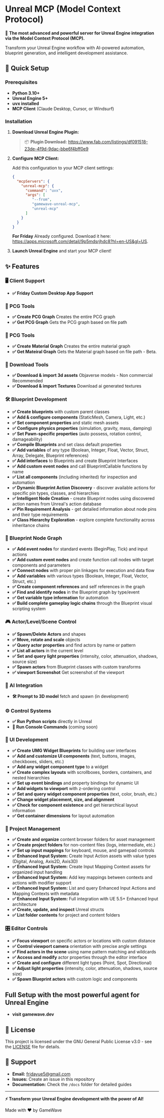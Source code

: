 # Unreal MCP (Model Context Protocol)

🚀 **The most advanced and powerful server for Unreal Engine integration via the Model Context Protocol (MCP).**

Transform your Unreal Engine workflow with AI-powered automation, blueprint generation, and intelligent development assistance.

## 🎯 Quick Setup

### Prerequisites
- **Python 3.10+** 
- **Unreal Engine 5+** 
- **uvx installed**
- **MCP Client** (Claude Desktop, Cursor, or Windsurf)

### Installation

1. **Download Unreal Engine Plugin:**
   > 📦 **Plugin Download:** https://www.fab.com/listings/df091518-23de-4f9d-9dac-bbe6f4bff0e9

2. **Configure MCP Client:**
   
   Add this configuration to your MCP client settings:
   
   ```json
   {
     "mcpServers": {
       "unreal-mcp": {
         "command": "uvx",
         "args": [
            "--from",
            "gamewave-unreal-mcp",
            "unreal-mcp"
         ]
       }
     }
   }
   ```

   **For Friday** Already configured. Download it here: https://apps.microsoft.com/detail/9p5mdsrjhdc8?hl=en-US&gl=US.


4. **Launch Unreal Engine** and start your MCP client!

## ✨ Features

### 🖥️ Client Support
- **✅ Friday Custom Desktop App Support**

### 🤖 PCG Tools
- **✅ Create PCG Graph** Creates the entire PCG graph
- **✅ Get PCG Graph** Gets the PCG graph based on file path

### 🤖 PCG Tools
- **✅ Create Material Graph** Creates the entire material graph
- **✅ Get Mateiral Graph** Gets the Material graph based on file path - Beta.

### 🎨 Download Tools
- **✅ Download & import 3d assets** Objaverse models - Non commercial Recommended
- **✅ Download & import Textures** Download ai generated textures 

### 🛠️ Blueprint Development
- **✅ Create blueprints** with custom parent classes
- **✅ Add & configure components** (StaticMesh, Camera, Light, etc.)
- **✅ Set component properties** and static mesh assets
- **✅ Configure physics properties** (simulation, gravity, mass, damping)
- **✅ Set Pawn-specific properties** (auto possess, rotation control, damageability)
- **✅ Compile Blueprints** and set class default properties
- **✅ Add variables** of any type (Boolean, Integer, Float, Vector, Struct, Array, Delegate, Blueprint references)
- **✅ Add interfaces** to Blueprints and create Blueprint Interfaces
- **✅ Add custom event nodes** and call BlueprintCallable functions by name
- **✅ List all components** (including inherited) for inspection and automation
- **✅ Dynamic Blueprint Action Discovery** - discover available actions for specific pin types, classes, and hierarchies
- **✅ Intelligent Node Creation** - create Blueprint nodes using discovered action names from Unreal's action database
- **✅ Pin Requirement Analysis** - get detailed information about node pins and their type requirements
- **✅ Class Hierarchy Exploration** - explore complete functionality across inheritance chains

### 🔗 Blueprint Node Graph
- **✅ Add event nodes** for standard events (BeginPlay, Tick) and input actions
- **✅ Add custom event nodes** and create function call nodes with target components and parameters
- **✅ Connect nodes** with proper pin linkages for execution and data flow
- **✅ Add variables** with various types (Boolean, Integer, Float, Vector, Struct, etc.)
- **✅ Create component references** and self references in the graph
- **✅ Find and identify nodes** in the Blueprint graph by type/event
- **✅ Get variable type information** for automation
- **✅ Build complete gameplay logic chains** through the Blueprint visual scripting system

### 🎮 Actor/Level/Scene Control
- **✅ Spawn/Delete Actors** and shapes
- **✅ Move, rotate and scale** objects
- **✅ Query actor properties** and find actors by name or pattern
- **✅ List all actors** in the current level
- **✅ Set and query light properties** (intensity, color, attenuation, shadows, source size)
- **✅ Spawn actors** from Blueprint classes with custom transforms
- **✅ viewport Screenshot** Get screenshot of the viewport 

### 🤖 AI Integration
- **🛠️ Prompt to 3D model** fetch and spawn (in development)

### ⚙️ Control Systems
- **✅ Run Python scripts** directly in Unreal
- **🚧 Run Console Commands** (coming soon)

### 🎨 UI Development
- **✅ Create UMG Widget Blueprints** for building user interfaces
- **✅ Add and customize UI components** (text, buttons, images, checkboxes, sliders, etc.)
- **✅ Add any widget component type** to a widget
- **✅ Create complex layouts** with scrollboxes, borders, containers, and nested hierarchies
- **✅ Set up event bindings** and property bindings for dynamic UI
- **✅ Add widgets to viewport** with z-ordering control
- **✅ Set and query widget component properties** (text, color, brush, etc.)
- **✅ Change widget placement, size, and alignment**
- **✅ Check for component existence** and get hierarchical layout information
- **✅ Get container dimensions** for layout automation

### 📁 Project Management
- **✅ Create and organize** content browser folders for asset management
- **✅ Create project folders** for non-content files (logs, intermediate, etc.)
- **✅ Set up input mappings** for keyboard, mouse, and gamepad controls
- **✅ Enhanced Input System:** Create Input Action assets with value types (Digital, Analog, Axis2D, Axis3D)
- **✅ Enhanced Input System:** Create Input Mapping Context assets for organized input handling
- **✅ Enhanced Input System:** Add key mappings between contexts and actions with modifier support
- **✅ Enhanced Input System:** List and query Enhanced Input Actions and Mapping Contexts with metadata
- **✅ Enhanced Input System:** Full integration with UE 5.5+ Enhanced Input architecture
- **✅ Create, update, and inspect** Unreal structs
- **✅ List folder contents** for project and content folders

### 🎛️ Editor Controls
- **✅ Focus viewport** on specific actors or locations with custom distance
- **✅ Control viewport camera** orientation with precise angle settings
- **✅ Find actors in the scene** using name pattern matching and wildcards
- **✅ Access and modify** actor properties through the editor interface
- **✅ Create and configure** different light types (Point, Spot, Directional)
- **✅ Adjust light properties** (intensity, color, attenuation, shadows, source size)
- **✅ Spawn Blueprint actors** with custom logic and components

## Full Setup with the most powerful agent for Unreal Engine

- **visit gamewave.dev** 

## 📝 License

This project is licensed under the GNU General Public License v3.0 - see the [LICENSE](LICENSE) file for details.

## 🤝 Support

- **Email:** fridayue5@gmail.com
- **Issues:** Create an issue in this repository
- **Documentation:** Check the `/docs` folder for detailed guides

---

**⚡ Transform your Unreal Engine development with the power of AI!** 

Made with ❤️ by GameWave